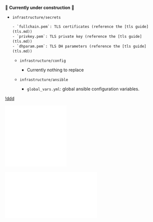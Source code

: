 
:construction: **Currently under construction** :construction:


- `infrastructure/secrets`

      - `fullchain.pem`: TLS certificates (reference the [tls guide](tls.md))
      - `privkey.pem`: TLS private key (reference the [tls guide](tls.md))
      - `dhparam.pem`: TLS DH parameters (reference the [tls guide](tls.md))

    - `infrastructure/config`

      - Currently nothing to replace
      
    - `infrastructure/ansible`

      - `global_vars.yml`: global ansible configuration variables.




[!ddd](/res/architecture_overview_wrapper.svg)

![ee](res/architecture_overview_wrapper.svg)

![dd](res/architecture_overview.pdf)
